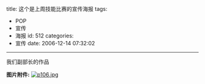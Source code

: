 title: 这个是上周技能比赛的宣传海报
tags:
  - POP
  - 宣传
  - 海报
id: 512
categories:
  - 宣传
date: 2006-12-14 07:32:02
---

我们副部长的作品

**图片附件:**
[![p106.jpg](//blog.foolbird.net/wp-content/uploads/2007/01/95_p106.jpg)](http://www.foolbird.net/?attachment_id=87 "p106.jpg")